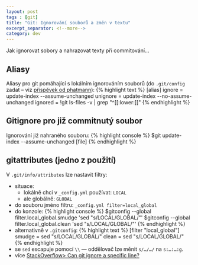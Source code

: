 ```yaml
---
layout: post
tags : [git]
title: "Git: Ignorování souborů a změn v textu"
excerpt_separator: <!--more-->
category: dev
---
```


Jak ignorovat sobory a nahrazovat texty při commitování…

<!--more-->

## Aliasy
Aliasy pro git pomáhající s lokálním ignorováním souborů (do `.git/config` zadat – viz [příspěvek od phatmann](https://stackoverflow.com/a/18317425)):
{% highlight text %}
[alias]
    ignore = update-index --assume-unchanged
    unignore = update-index --no-assume-unchanged
    ignored = !git ls-files -v | grep "^[[:lower:]]"
{% endhighlight %}

## Gitignore pro již commitnutý soubor
Ignorování již nahraného souboru:
{% highlight console %}
$git update-index --assume-unchanged [file]
{% endhighlight %}

## gitattributes (jedno z použití)
V `.git/info/attributes` lze nastavit filtry:
- situace:
    - lokálně chci v `_config.yml` používat: `LOCAL`
    - ale globálně: `GLOBAL`
- do souboru jméno filtru: `_config.yml filter=local_global`
- do konzole:
{% highlight console %}
$gitconfig --global filter.local_global.smudge 'sed "s/LOCAL/GLOBAL/"'
$gitconfig --global filter.local_global.clean 'sed "s/LOCAL/GLOBAL/"'
{% endhighlight %}
- alternativně v `.gitconfig`:
{% highlight text %}
[filter "local_global"]
	smudge = sed "s/LOCAL/GLOBAL/"
	clean = sed "s/LOCAL/GLOBAL/"
{% endhighlight %}
- se `sed` escapuje pomocí `\\` — oddělovač lze měnit `s/…/…/` na `s:…:…:g`.
- více [StackOverflow> Can git ignore a specific line?](https://stackoverflow.com/questions/6557467/can-git-ignore-a-specific-line)
